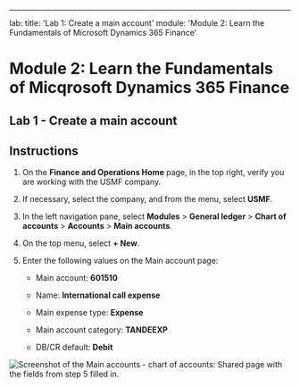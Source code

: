 ---
lab:
    title: 'Lab 1: Create a main account'
    module: 'Module 2: Learn the Fundamentals of Microsoft Dynamics 365 Finance'
    
# Module 2: Learn the Fundamentals of Micqrosoft Dynamics 365 Finance
    
## Lab 1 - Create a main account

## Instructions

1. On the **Finance and Operations Home** page, in the top right, verify you are working with the USMF company.

2. If necessary, select the company, and from the menu, select **USMF**.

3. In the left navigation pane, select **Modules** > **General ledger** > **Chart of accounts** > **Accounts** > **Main accounts**.

4. On the top menu, select **+ New**.

5. Enter the following values on the Main account page:

	- Main account: **601510**

	- Name: **International call expense**

	- Main expense type: **Expense**

	- Main account category: **TANDEEXP**

	- DB/CR default: **Debit**

 ![Screenshot of the Main accounts - chart of accounts: Shared page with the fields from step 5 filled in.](../media/m-002-explore-general-ledgers-in-microsoft-dynamics-365-finance-03.png)
